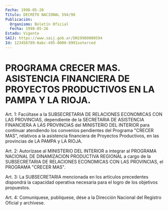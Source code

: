 ```yaml
---
Fecha: 1998-05-20
Título: DECRETO NACIONAL 594/98
Publicación:
  Organismo: Boletín Oficial
  Fecha: 1998-05-26
Estado: Vigente
SAIJ: https://www.saij.gob.ar/DN19980000594
Id: 123456789-0abc-495-0000-8991soterced
---
```

# PROGRAMA CRECER MAS. ASISTENCIA FINANCIERA DE PROYECTOS PRODUCTIVOS EN LA PAMPA Y LA RIOJA.

<a id="1"></a>
Art. 1: Facúltase a la SUBSECRETARIA DE  RELACIONES ECONOMICAS CON  LAS  PROVINCIAS,  dependiente de la SECRETARIA  DE  ASISTENCIA FINANCIERA  A  LAS PROVINCIAS  del  MINISTERIO  DEL  INTERIOR  para continuar atendiendo  los convenios pendientes del Programa "CRECER MAS", relativos a la asistencia financiera de Proyectos Productivos,  en  las  provincias  de  LA  PAMPA   y  LA  RIOJA.

<a id="2"></a>
Art.  2: Autorízase al  MINISTERIO  DEL  INTERIOR  a  integrar  al PROGRAMA NACIONAL DE DINAMIZACION PRODUCTIVA REGIONAL a cargo de la SUBSECRETARIA  DE  RELACIONES  ECONOMICAS  CON  LAS  PROVINCIAS, el PROGRAMA "CRECER MAS".

<a id="3"></a>
Art.  3: La SUBSECRETARIA mencionada en los artículos  precedentes dispondrá  la  capacidad  operativa  necesaria para el logro de los objetivos propuestos.

<a id="4"></a>
Art. 4: Comuníquese, publíquese, dése a la Dirección  Nacional del Registro  Oficial  y  archívese.